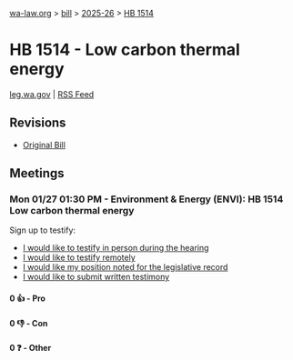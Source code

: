 [wa-law.org](/) > [bill](/bill/) > [2025-26](/bill/2025-26/) > [HB 1514](/bill/2025-26/hb/1514/)

# HB 1514 - Low carbon thermal energy
[leg.wa.gov](https://app.leg.wa.gov/billsummary?BillNumber=1514&Year=2025&Initiative=false) | [RSS Feed](./rss.xml)

## Revisions
* [Original Bill](1/)

## Meetings
### Mon 01/27 01:30 PM - Environment & Energy (ENVI): HB 1514 Low carbon thermal energy
Sign up to testify:
* [I would like to testify in person during the hearing](https://app.leg.wa.gov/csi/Testifier/Add?chamber=House&mId=32558&aId=162196&caId=25059&tId=1)
* [I would like to testify remotely](https://app.leg.wa.gov/csi/Testifier/Add?chamber=House&mId=32558&aId=162196&caId=25059&tId=2)
* [I would like my position noted for the legislative record](https://app.leg.wa.gov/csi/Testifier/Add?chamber=House&mId=32558&aId=162196&caId=25059&tId=3)
* [I would like to submit written testimony](https://app.leg.wa.gov/csi/Testifier/Add?chamber=House&mId=32558&aId=162196&caId=25059&tId=4)

#### 0 👍 - Pro

#### 0 👎 - Con

#### 0 ❓ - Other
